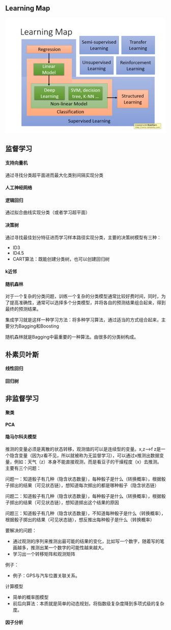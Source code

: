 ## Learning Map
![](picture/机器学习模型-fda476f9.png)
## 监督学习
#### 支持向量机
通过寻找分类超平面进而最大化类别间隔实现分类
#### 人工神经网络
#### 逻辑回归
通过拟合曲线实现分类（或者学习超平面）
#### 决策树
通过寻找最佳划分特征进而学习样本路径实现分类，主要的决策树模型有三种：
- ID3
- ID4.5
- CART算法：既能创建分类树，也可以创建回归树


#### k近邻
#### 随机森林
对于一个复杂的分类问题，训练一个复杂的分类模型通常比较好费时间，同时，为了提高准确性，通常可以选择多个分类模型，并将各自的预测结果组合起来，得到最终的预测结果。

集成学习就是这样一种学习方法：将多种学习算法，通过适当的方式组合起来，主要分为Bagging和Boosting

随机森林就是Bagging中最重要的一种算法。由很多的分类树构成。
## 朴素贝叶斯
#### 线性回归
#### 回归树
## 非监督学习
#### 聚类
#### PCA
#### 隐马尔科夫模型
推测的变量必须是离散的状态转移，观测值的可以是连续型的变量。x,z-->f z是一个隐含变量（因为z看不见，所以就被称为无监督学习），可以通过x推测出数据变量，例如：天气（z）本身不能直接观测，而是看豆子的干燥程度（x）去推测。
主要有三个问题：

问题一：知道骰子有几种（隐含状态数量），每种骰子是什么（转换概率），根据骰子掷出的结果（可见状态链），想知道每次掷出的都是哪种骰子（隐含状态链）

问题二：知道骰子有几种（隐含状态数量），每种骰子是什么（转换概率），根据骰子掷出的结果（可见状态链），想知道掷出这个结果的原因

问题三：知道骰子有几种（隐含状态数量），不知道每种骰子是什么（转换概率），根据骰子掷出的结果（可见状态链），想反推出每种骰子是什么（转换概率）

要解决的问题：
- 通过观测的序列来推测出最可能的结果的变化，比如写一个数字，随着写的笔画越多，推测出某一个数字的可能性越来越大。
- 学习出一个转移矩阵和观测矩阵

例子：
- 例子：GPS与汽车位置关联关系。

计算模型
- 简单的概率图模型
- 前后向算法：本质就是简单的动态规划，将指数级复杂度降到多项式级的复杂度。
#### 因子分析
